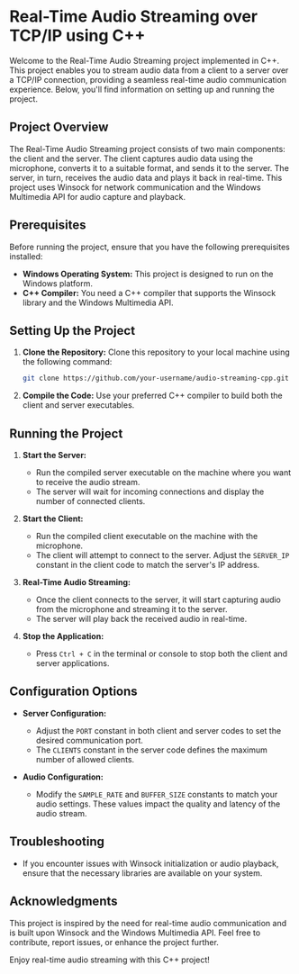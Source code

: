 # Real-Time Audio Streaming over TCP/IP using C++

Welcome to the Real-Time Audio Streaming project implemented in C++. This project enables you to stream audio data from a client to a server over a TCP/IP connection, providing a seamless real-time audio communication experience. Below, you'll find information on setting up and running the project.

## Project Overview

The Real-Time Audio Streaming project consists of two main components: the client and the server. The client captures audio data using the microphone, converts it to a suitable format, and sends it to the server. The server, in turn, receives the audio data and plays it back in real-time. This project uses Winsock for network communication and the Windows Multimedia API for audio capture and playback.

## Prerequisites

Before running the project, ensure that you have the following prerequisites installed:

- **Windows Operating System:** This project is designed to run on the Windows platform.
- **C++ Compiler:** You need a C++ compiler that supports the Winsock library and the Windows Multimedia API.

## Setting Up the Project

1. **Clone the Repository:**
   Clone this repository to your local machine using the following command:
   ```bash
   git clone https://github.com/your-username/audio-streaming-cpp.git
   ```

2. **Compile the Code:**
   Use your preferred C++ compiler to build both the client and server executables.

## Running the Project

1. **Start the Server:**
   - Run the compiled server executable on the machine where you want to receive the audio stream.
   - The server will wait for incoming connections and display the number of connected clients.

2. **Start the Client:**
   - Run the compiled client executable on the machine with the microphone.
   - The client will attempt to connect to the server. Adjust the `SERVER_IP` constant in the client code to match the server's IP address.

3. **Real-Time Audio Streaming:**
   - Once the client connects to the server, it will start capturing audio from the microphone and streaming it to the server.
   - The server will play back the received audio in real-time.

4. **Stop the Application:**
   - Press `Ctrl + C` in the terminal or console to stop both the client and server applications.

## Configuration Options

- **Server Configuration:**
  - Adjust the `PORT` constant in both client and server codes to set the desired communication port.
  - The `CLIENTS` constant in the server code defines the maximum number of allowed clients.

- **Audio Configuration:**
  - Modify the `SAMPLE_RATE` and `BUFFER_SIZE` constants to match your audio settings. These values impact the quality and latency of the audio stream.

## Troubleshooting

- If you encounter issues with Winsock initialization or audio playback, ensure that the necessary libraries are available on your system.

## Acknowledgments

This project is inspired by the need for real-time audio communication and is built upon Winsock and the Windows Multimedia API. Feel free to contribute, report issues, or enhance the project further.

Enjoy real-time audio streaming with this C++ project!
